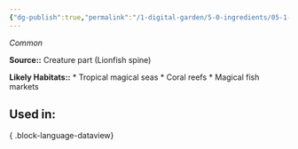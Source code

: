 ```yaml
---
{"dg-publish":true,"permalink":"/1-digital-garden/5-0-ingredients/05-1-creatures/powdered-lionfish-spine/","tags":["ingredient","common"]}
---
```


*Common*

**Source::** Creature part (Lionfish spine)

**Likely Habitats::** * Tropical magical seas * Coral reefs * Magical fish markets

## Used in:


{ .block-language-dataview}

